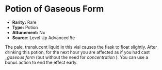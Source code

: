 # Potion of Gaseous Form

- **Rarity:** Rare
- **Type:** Potion
- **Attunement:** No
- **Source:** Level Up Advanced 5e

The pale, translucent liquid in this vial causes the flask to float slightly. After drinking this potion, for the next hour you are affected as if you had cast __gaseous form_ (but without the need for _concentration_ ). You can use a bonus action to end the effect early.
